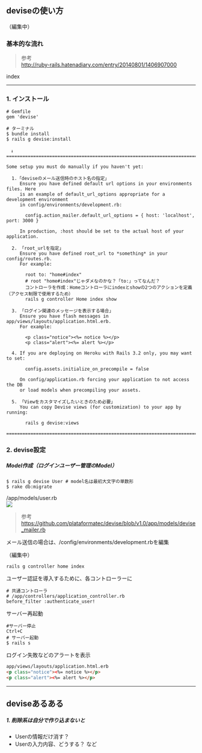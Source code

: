 
## deviseの使い方

（編集中）

### 基本的な流れ
> 参考  
http://ruby-rails.hatenadiary.com/entry/20140801/1406907000 

index

- - - 

### 1. インストール

```
# Gemfile
gem 'devise'

# ターミナル
$ bundle install
$ rails g devise:install

　↓
===============================================================================

Some setup you must do manually if you haven't yet:

  1.「deviseのメール送信時のホスト名の指定」
     Ensure you have defined default url options in your environments files. Here
     is an example of default_url_options appropriate for a development environment
     in config/environments/development.rb:
     
       config.action_mailer.default_url_options = { host: 'localhost', port: 3000 }

     In production, :host should be set to the actual host of your application.

  2. 「root_urlを指定」
     Ensure you have defined root_url to *something* in your config/routes.rb.
     For example:

       root to: "home#index"
       # root "home#index"じゃダメなのかな？「to:」ってなんだ？
       コントローラを作成：Homeコントローラにindexとshowの2つのアクションを定義（アクセス制限で使用するため）
       rails g controller Home index show

  3. 「ログイン関連のメッセージを表示する場合」
     Ensure you have flash messages in app/views/layouts/application.html.erb.
     For example:

       <p class="notice"><%= notice %></p>
       <p class="alert"><%= alert %></p>

  4. If you are deploying on Heroku with Rails 3.2 only, you may want to set:

       config.assets.initialize_on_precompile = false

     On config/application.rb forcing your application to not access the DB
     or load models when precompiling your assets.

  5. 「Viewをカスタマイズしたいときのため必要」
     You can copy Devise views (for customization) to your app by running:

       rails g devise:views

===============================================================================
```

### 2. devise設定

##### Model作成（ログインユーザー管理のModel）

```
$ rails g devise User # model名は最初大文字の単数形
$ rake db:migrate
```

/app/models/user.rb  
![](http://i.gyazo.com/62c8a41872aa49c8c96d27fdc5decc7b.png)  

> 参考  
https://github.com/plataformatec/devise/blob/v1.0/app/models/devise_mailer.rb


メール送信の場合は、/config/environments/development.rbを編集  

（編集中）

```
rails g controller home index
```


ユーザー認証を導入するために、各コントローラーに
```
# 共通コントローラ
# /app/controllers/application_controller.rb
before_filter :authenticate_user!
```

サーバー再起動  
```
#サーバー停止  
Ctrl+C  
# サーバー起動  
$ rails s
```


ログイン失敗などのアラートを表示  
```html
app/views/layouts/application.html.erb  
<p class="notice"><%= notice %></p>
<p class="alert"><%= alert %></p>
```



- - -

## deviseあるある  

##### 1. 削除系は自分で作り込まないと
* Userの情報だけ消す？
* Userの入力内容、どうする？
など




